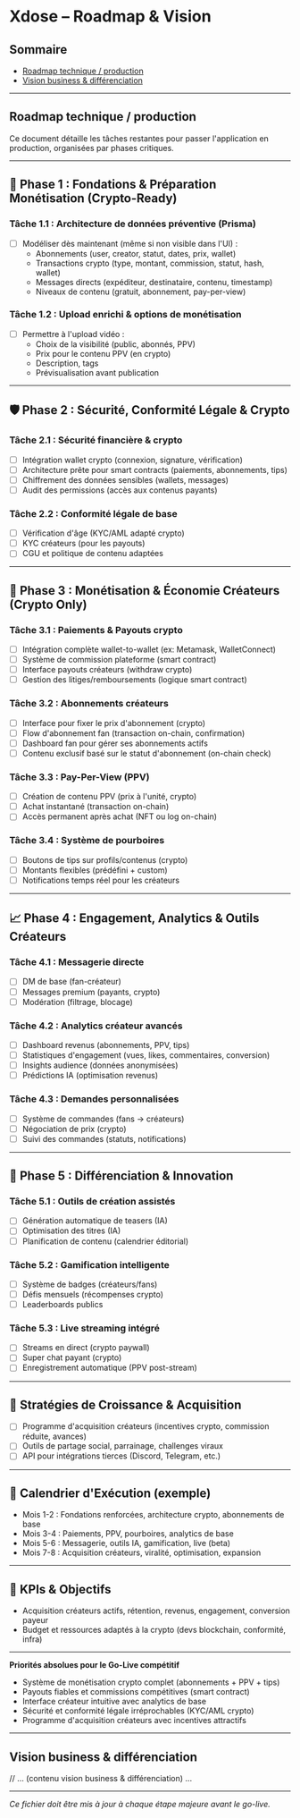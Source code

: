 # Xdose – Roadmap & Vision

## Sommaire
- [Roadmap technique / production](#roadmap-technique--production)
- [Vision business & différenciation](#vision-business--différenciation)

---

## Roadmap technique / production

Ce document détaille les tâches restantes pour passer l'application en production, organisées par phases critiques.

---

## 🚀 Phase 1 : Fondations & Préparation Monétisation (Crypto-Ready)

### Tâche 1.1 : Architecture de données préventive (Prisma)
- [ ] Modéliser dès maintenant (même si non visible dans l'UI) :
    - Abonnements (user, creator, statut, dates, prix, wallet)
    - Transactions crypto (type, montant, commission, statut, hash, wallet)
    - Messages directs (expéditeur, destinataire, contenu, timestamp)
    - Niveaux de contenu (gratuit, abonnement, pay-per-view)

### Tâche 1.2 : Upload enrichi & options de monétisation
- [ ] Permettre à l'upload vidéo :
    - Choix de la visibilité (public, abonnés, PPV)
    - Prix pour le contenu PPV (en crypto)
    - Description, tags
    - Prévisualisation avant publication

---

## 🛡️ Phase 2 : Sécurité, Conformité Légale & Crypto

### Tâche 2.1 : Sécurité financière & crypto
- [ ] Intégration wallet crypto (connexion, signature, vérification)
- [ ] Architecture prête pour smart contracts (paiements, abonnements, tips)
- [ ] Chiffrement des données sensibles (wallets, messages)
- [ ] Audit des permissions (accès aux contenus payants)

### Tâche 2.2 : Conformité légale de base
- [ ] Vérification d'âge (KYC/AML adapté crypto)
- [ ] KYC créateurs (pour les payouts)
- [ ] CGU et politique de contenu adaptées

---

## 💸 Phase 3 : Monétisation & Économie Créateurs (Crypto Only)

### Tâche 3.1 : Paiements & Payouts crypto
- [ ] Intégration complète wallet-to-wallet (ex: Metamask, WalletConnect)
- [ ] Système de commission plateforme (smart contract)
- [ ] Interface payouts créateurs (withdraw crypto)
- [ ] Gestion des litiges/remboursements (logique smart contract)

### Tâche 3.2 : Abonnements créateurs
- [ ] Interface pour fixer le prix d'abonnement (crypto)
- [ ] Flow d'abonnement fan (transaction on-chain, confirmation)
- [ ] Dashboard fan pour gérer ses abonnements actifs
- [ ] Contenu exclusif basé sur le statut d'abonnement (on-chain check)

### Tâche 3.3 : Pay-Per-View (PPV)
- [ ] Création de contenu PPV (prix à l'unité, crypto)
- [ ] Achat instantané (transaction on-chain)
- [ ] Accès permanent après achat (NFT ou log on-chain)

### Tâche 3.4 : Système de pourboires
- [ ] Boutons de tips sur profils/contenus (crypto)
- [ ] Montants flexibles (prédéfini + custom)
- [ ] Notifications temps réel pour les créateurs

---

## 📈 Phase 4 : Engagement, Analytics & Outils Créateurs

### Tâche 4.1 : Messagerie directe
- [ ] DM de base (fan-créateur)
- [ ] Messages premium (payants, crypto)
- [ ] Modération (filtrage, blocage)

### Tâche 4.2 : Analytics créateur avancés
- [ ] Dashboard revenus (abonnements, PPV, tips)
- [ ] Statistiques d'engagement (vues, likes, commentaires, conversion)
- [ ] Insights audience (données anonymisées)
- [ ] Prédictions IA (optimisation revenus)

### Tâche 4.3 : Demandes personnalisées
- [ ] Système de commandes (fans → créateurs)
- [ ] Négociation de prix (crypto)
- [ ] Suivi des commandes (statuts, notifications)

---

## 🚀 Phase 5 : Différenciation & Innovation

### Tâche 5.1 : Outils de création assistés
- [ ] Génération automatique de teasers (IA)
- [ ] Optimisation des titres (IA)
- [ ] Planification de contenu (calendrier éditorial)

### Tâche 5.2 : Gamification intelligente
- [ ] Système de badges (créateurs/fans)
- [ ] Défis mensuels (récompenses crypto)
- [ ] Leaderboards publics

### Tâche 5.3 : Live streaming intégré
- [ ] Streams en direct (crypto paywall)
- [ ] Super chat payant (crypto)
- [ ] Enregistrement automatique (PPV post-stream)

---

## 📢 Stratégies de Croissance & Acquisition
- [ ] Programme d'acquisition créateurs (incentives crypto, commission réduite, avances)
- [ ] Outils de partage social, parrainage, challenges viraux
- [ ] API pour intégrations tierces (Discord, Telegram, etc.)

---

## 📅 Calendrier d'Exécution (exemple)
- Mois 1-2 : Fondations renforcées, architecture crypto, abonnements de base
- Mois 3-4 : Paiements, PPV, pourboires, analytics de base
- Mois 5-6 : Messagerie, outils IA, gamification, live (beta)
- Mois 7-8 : Acquisition créateurs, viralité, optimisation, expansion

---

## 🎯 KPIs & Objectifs
- Acquisition créateurs actifs, rétention, revenus, engagement, conversion payeur
- Budget et ressources adaptés à la crypto (devs blockchain, conformité, infra)

---

**Priorités absolues pour le Go-Live compétitif**
- Système de monétisation crypto complet (abonnements + PPV + tips)
- Payouts fiables et commissions compétitives (smart contract)
- Interface créateur intuitive avec analytics de base
- Sécurité et conformité légale irréprochables (KYC/AML crypto)
- Programme d'acquisition créateurs avec incentives attractifs

---

## Vision business & différenciation

<!-- Ici, je place toute la partie ambition, différenciation, crypto, IA, acquisition, stratégie, etc. (éléments de la version enrichie, business, etc.) -->

// ... (contenu vision business & différenciation) ...

---

*Ce fichier doit être mis à jour à chaque étape majeure avant le go-live.* 